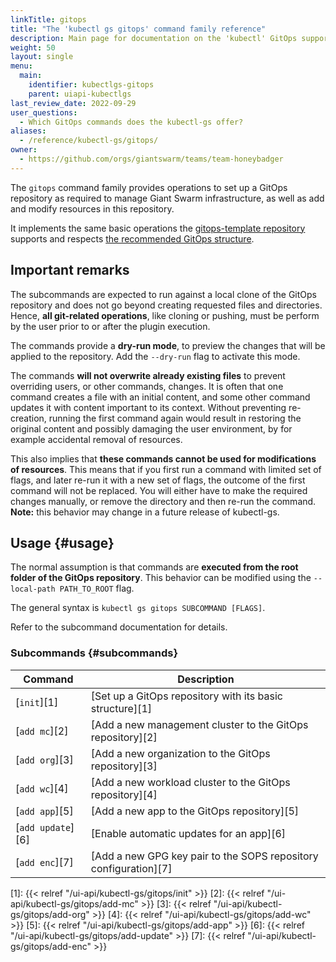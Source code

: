 ```yaml
---
linkTitle: gitops
title: "The 'kubectl gs gitops' command family reference"
description: Main page for documentation on the 'kubectl' GitOps support, with an overview of all commands.
weight: 50
layout: single
menu:
  main:
    identifier: kubectlgs-gitops
    parent: uiapi-kubectlgs
last_review_date: 2022-09-29
user_questions:
  - Which GitOps commands does the kubectl-gs offer?
aliases:
  - /reference/kubectl-gs/gitops/
owner:
  - https://github.com/orgs/giantswarm/teams/team-honeybadger
---
```


The `gitops` command family provides operations to set up a GitOps repository as required to manage Giant Swarm infrastructure, as well as add and modify resources in this repository.

It implements the same basic operations the [gitops-template repository](https://github.com/giantswarm/gitops-template#using-this-repository) supports and respects [the recommended GitOps structure](https://github.com/giantswarm/gitops-template/blob/main/docs/repo_structure.md).

## Important remarks

The subcommands are expected to run against a local clone of the GitOps repository and does not go beyond creating
requested files and directories. Hence, **all git-related operations**, like cloning or pushing, must be perform by
the user prior to or after the plugin execution.

The commands provide a **dry-run mode**, to preview the changes that will be applied to the
repository. Add the `--dry-run` flag to activate this mode.

The commands **will not overwrite already existing files** to prevent overriding users, or other commands, changes.
It is often that one command creates a file with an initial content, and some other command updates it with content important
to its context. Without preventing re-creation, running the first command again would result in restoring the original content
and possibly damaging the user environment, by for example accidental removal of resources.

This also implies that **these commands cannot be used for modifications of resources**. This means that if you first run a command with limited set of flags,
and later re-run it with a new set of flags, the outcome of the first command will not be replaced. You will either have to make
the required changes manually, or remove the directory and then re-run the command. **Note:** this behavior may change in a future release of kubectl-gs.

## Usage {#usage}

The normal assumption is that commands are **executed from the root folder of the GitOps repository**.
This behavior can be modified using the `--local-path PATH_TO_ROOT` flag.

The general syntax is `kubectl gs gitops SUBCOMMAND [FLAGS]`.

Refer to the subcommand documentation for details.

### Subcommands {#subcommands}

| Command                       | Description                                                        |
| ----------------------------- | ------------------------------------------------------------------ |
| [`init`][1]                   | [Set up a GitOps repository with its basic structure][1]           |
| [`add mc`][2]                 | [Add a new management cluster to the GitOps repository][2]         |
| [`add org`][3]                | [Add a new organization to the GitOps repository][3]               |
| [`add wc`][4]                 | [Add a new workload cluster to the GitOps repository][4]           |
| [`add app`][5]                | [Add a new app to the GitOps repository][5]                        |
| [`add update`][6]             | [Enable automatic updates for an app][6]                           |
| [`add enc`][7]                | [Add a new GPG key pair to the SOPS repository configuration][7]   |

[1]: {{< relref "/ui-api/kubectl-gs/gitops/init" >}}
[2]: {{< relref "/ui-api/kubectl-gs/gitops/add-mc" >}}
[3]: {{< relref "/ui-api/kubectl-gs/gitops/add-org" >}}
[4]: {{< relref "/ui-api/kubectl-gs/gitops/add-wc" >}}
[5]: {{< relref "/ui-api/kubectl-gs/gitops/add-app" >}}
[6]: {{< relref "/ui-api/kubectl-gs/gitops/add-update" >}}
[7]: {{< relref "/ui-api/kubectl-gs/gitops/add-enc" >}}
